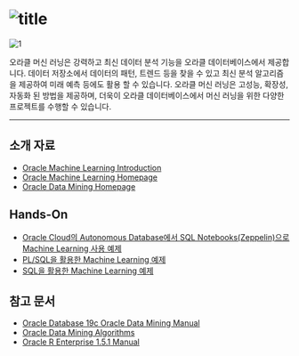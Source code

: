 ![title](https://github.com/oracle19c-cookbook/In-DB-Analytics/blob/master/Machine%20Learning/title.JPG)
===
![1](https://github.com/oracle19c-cookbook/In-DB-Analytics/blob/master/Machine%20Learning/oml_1.JPG)


오라클 머신 러닝은 강력하고 최신 데이터 분석 기능을 오라클 데이터베이스에서 제공합니다. 데이터 저장소에서 데이터의 패턴, 트렌드 등을 찾을 수 있고 최신 분석 알고리즘을 제공하여 미래 예측 등에도 활용 할 수 있습니다.
오라클 머신 러닝은 고성능, 확장성, 자동화 된 방법을 제공하며, 더욱이 오라클 데이터베이스에서 머신 러닝을 위한 다양한 프로젝트를 수행할 수 있습니다.

***

소개 자료
---
  * [Oracle Machine Learning Introduction](https://www.oracle.com/technetwork/database/options/advanced-analytics/oaa122new-3744136.pdf)
  * [Oracle Machine Learning Homepage](https://www.oracle.com/database/technologies/datawarehouse-bigdata/machine-learning.html)
  * [Oracle Data Mining Homepage](https://www.oracle.com/database/technologies/advanced-analytics/odm.html)
  
Hands-On
---
 * [Oracle Cloud의 Autonomous Database에서 SQL Notebooks(Zeppelin)으로 Machine Learning 사용 예제](https://github.com/oracle/oracle-db-examples/tree/master/machine-learning)
 * [PL/SQL을 활용한 Machine Learning 예제](https://github.com/oracle/oracle-db-examples/tree/master/plsql)
 * [SQL을 활용한 Machine Learning 예제](https://github.com/oracle/oracle-db-examples/tree/master/sql)
 
참고 문서
---
 * [Oracle Database 19c Oracle Data Mining Manual](https://docs.oracle.com/en/database/oracle/oracle-database/19/dmcon/index.html)
 * [Oracle Data Mining Algorithms](https://www.oracle.com/database/technologies/advanced-analytics/odm-techniques-algorithms.html)
 * [Oracle R Enterprise 1.5.1 Manual](https://docs.oracle.com/en/database/oracle/r-enterprise/1.5.1/index.html)
